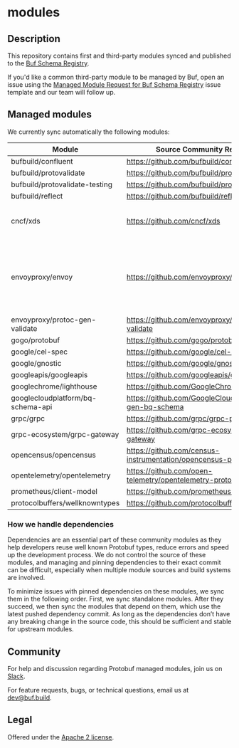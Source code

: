 # modules

## Description

This repository contains first and third-party modules synced and published to the [Buf Schema Registry][bsr].

If you'd like a common third-party module to be managed by Buf, open an issue using the [Managed Module Request for Buf 
Schema Registry][issue-template] issue template and our team will follow up.

## Managed modules

We currently sync automatically the following modules:

| Module | Source Community Repository | Depends on |
|---|---|---|
| bufbuild/confluent | https://github.com/bufbuild/confluent-proto |  |
| bufbuild/protovalidate | https://github.com/bufbuild/protovalidate |  |
| bufbuild/protovalidate-testing | https://github.com/bufbuild/protovalidate | - bufbuild/protovalidate |
| bufbuild/reflect | https://github.com/bufbuild/reflect | |
| cncf/xds | https://github.com/cncf/xds | - envoyproxy/protoc-gen-validate<br>- google/cel-spec<br>- googleapis/googleapis |
| envoyproxy/envoy | https://github.com/envoyproxy/envoy | - cncf/xds<br>- envoyproxy/protoc-gen-validate<br>- googleapis/googleapis<br>- opencensus/opencensus<br>- opentelemetry/opentelemetry<br>- prometheus/client-model |
| envoyproxy/protoc-gen-validate | https://github.com/envoyproxy/protoc-gen-validate |  |
| gogo/protobuf | https://github.com/gogo/protobuf |  |
| google/cel-spec | https://github.com/google/cel-spec | - googleapis/googleapis |
| google/gnostic | https://github.com/google/gnostic |  |
| googleapis/googleapis | https://github.com/googleapis/googleapis |  |
| googlechrome/lighthouse | https://github.com/GoogleChrome/lighthouse |  |
| googlecloudplatform/bq-schema-api | https://github.com/GoogleCloudPlatform/protoc-gen-bq-schema | |
| grpc/grpc | https://github.com/grpc/grpc-proto | - googleapis/googleapis |
| grpc-ecosystem/grpc-gateway | https://github.com/grpc-ecosystem/grpc-gateway |  |
| opencensus/opencensus | https://github.com/census-instrumentation/opencensus-proto |  |
| opentelemetry/opentelemetry | https://github.com/open-telemetry/opentelemetry-proto |  |
| prometheus/client-model | https://github.com/prometheus/client_model |  |
| protocolbuffers/wellknowntypes | https://github.com/protocolbuffers/protobuf |  |

### How we handle dependencies

Dependencies are an essential part of these community modules as they help developers reuse well
known Protobuf types, reduce errors and speed up the development process. We do not control the
source of these modules, and managing and pinning dependencies to their exact commit can be
difficult, especially when multiple module sources and build systems are involved.

To minimize issues with pinned dependencies on these modules, we sync them in the following order.
First, we sync standalone modules. After they succeed, we then sync the modules that depend on them,
which use the latest pushed dependency commit. As long as the dependencies don’t have any breaking
change in the source code, this should be sufficient and stable for upstream modules.

## Community

For help and discussion regarding Protobuf managed modules, join us on
[Slack][slack].

For feature requests, bugs, or technical questions, email us at [dev@buf.build](dev@buf.build).

## Legal

Offered under the [Apache 2 license][license].

[bsr]: https://buf.build/explore 
[issue-template]: https://github.com/bufbuild/modules/issues/new?assignees=&labels=Feature&projects=&template=managed-module-request-for-buf-schema-registry.md&title=Add+managed+module%3A+%60owner%2Frepository%60
[license]: https://github.com/bufbuild/modules/blob/main/LICENSE
[slack]: https://buf.build/links/slack
